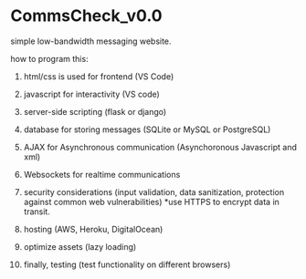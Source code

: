 # CommsCheck_v0.0
simple low-bandwidth messaging website.

how to program this:

1. html/css is used for frontend (VS Code)

2. javascript for interactivity (VS code)

3. server-side scripting (flask or django)

4. database for storing messages (SQLite or MySQL or PostgreSQL)

5. AJAX for Asynchronous communication (Asynchoronous Javascript and xml)

6. Websockets for realtime communications

7. security considerations (input validation, data sanitization, protection against common web vulnerabilities) *use HTTPS to encrypt data in transit.

8. hosting (AWS, Heroku, DigitalOcean)

9. optimize assets (lazy loading)

10. finally, testing (test functionality on different browsers)
